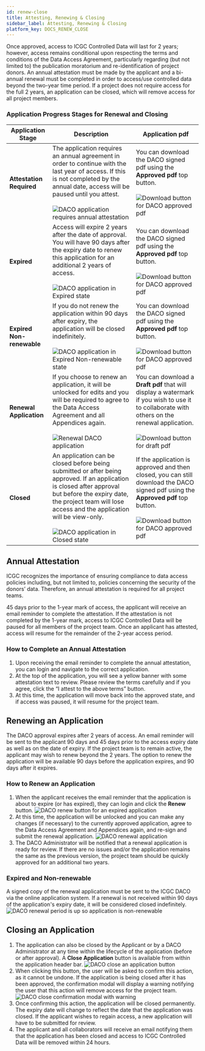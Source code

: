 ```yaml
---
id: renew-close
title: Attesting, Renewing & Closing
sidebar_label: Attesting, Renewing & Closing
platform_key: DOCS_RENEW_CLOSE
---
```


Once approved, access to ICGC Controlled Data will last for 2 years; however, access remains conditional upon respecting the terms and conditions of the Data Access Agreement, particularly regarding (but not limited to) the publication moratorium and re-identification of project donors. An annual attestation must be made by the applicant and a bi-annual renewal must be completed in order to access/use controlled data beyond the two-year time period. If a project does not require access for the full 2 years, an application can be closed, which will remove access for all project members.


### Application Progress Stages for Renewal and Closing

| Application Stage | Description | Application pdf | 
| ----------------------- | --------------------------- | --------------------- | 
| **Attestation Required** | The application requires an annual agreement in order to continue with the last year of access. If this is not completed by the annual date, access will be paused until you attest. <br /><br /> ![DACO application requires annual attestation](/assets/data-access/daco-annual-attestation.png)| You can download the DACO signed pdf using the **Approved pdf** top button. <br /><br /> ![Download button for DACO approved pdf](/assets/data-access/download-approved.png) |  
| **Expired** | Access will expire 2 years after the date of approval. You will have 90 days after the expiry date to renew this application for an additional 2 years of access. <br /><br /> ![DACO application in Expired state](/assets/data-access/daco-expired-renewable.png)| You can download the DACO signed pdf using the **Approved pdf** top button. <br /><br /> ![Download button for DACO approved pdf](/assets/data-access/download-approved.png)| 
| **Expired Non-renewable** | If you do not renew the application within 90 days after expiry, the application will be closed indefinitely. <br /><br /> ![DACO application in Expired Non-renewable state](/assets/data-access/daco-expired-nonrenewable.png)| You can download the DACO signed pdf using the **Approved pdf** top button. <br /><br /> ![Download button for DACO approved pdf](/assets/data-access/download-approved.png)| 
| **Renewal Application** | If you choose to renew an application, it will be unlocked for edits and you will be required to agree to the Data Access Agreement and all Appendices again. <br /><br /> ![Renewal DACO application](/assets/data-access/daco-renewal.png)| You can download a **Draft pdf** that will display a watermark if you wish to use it to collaborate with others on the renewal application.<br /><br /> ![Download button for draft pdf](/assets/data-access/download-draft.png)| 
| **Closed** | An application can be closed before being submitted or after being approved. If an application is closed after approval but before the expiry date, the project team will lose access and the application will be view-only. <br /><br /> ![DACO application in Closed state](/assets/data-access/daco-closed.png) | If the application is approved and then closed, you can still download the DACO signed pdf using the **Approved pdf** top button. <br /><br />![Download button for DACO approved pdf](/assets/data-access/download-approved.png)| 


## Annual Attestation
ICGC recognizes the importance of ensuring compliance to data access policies including, but not limited to, policies concerning the security of the donors’ data. Therefore, an annual attestation is required for all project teams. 

45 days prior to the 1-year mark of access, the applicant will receive an email reminder to complete the attestation. If the attestation is not completed by the 1-year mark, access to ICGC Controlled Data will be paused for all members of the project team. Once an applicant has attested, access will resume for the remainder of the 2-year access period. 

### How to Complete an Annual Attestation

1. Upon receiving the email reminder to complete the annual attestation, you can login and navigate to the correct application.
1. At the top of the application, you will see a yellow banner with some attestation text to review. Please review the terms carefully and if you agree, click the “I attest to the above terms” button.
1. At this time, the application will move back into the approved state, and if access was paused, it will resume for the project team.    
 

## Renewing an Application 
The DACO approval expires after 2 years of access. An email reminder will be sent to the applicant 90 days and 45 days prior to the access expiry date as well as on the date of expiry. If the project team is to remain active, the applicant may wish to renew beyond the 2 years. The option to renew the application will be available 90 days before the application expires, and 90 days after it expires. 

### How to Renew an Application

1. When the applicant receives the email reminder that the application is about to expire (or has expired), they can login and click the **Renew** button.
![DACO renew button for an expired application](/assets/data-access/daco-renew-button.png)
1. At this time, the application will be unlocked and you can make any changes (if necessary) to the currently approved application, agree to the Data Access Agreement and Appendices again, and re-sign and submit the renewal application.
![DACO renewal application](/assets/data-access/daco-renewal-application.png)
1. The DACO Administrator will be notified that a renewal application is ready for review. If there are no issues and/or the application remains the same as the previous version, the project team should be quickly approved for an additional two years. 

### Expired and Non-renewable

A signed copy of the renewal application must be sent to the ICGC DACO via the online application system. If a renewal is not received within 90 days of the application's expiry date, it will be considered closed indefinitely. 
![DACO renewal period is up so application is non-renewable](/assets/data-access/daco-renewal-is-up.png)

## Closing an Application

1. The application can also be closed by the Applicant or by a DACO Administrator at any time within the lifecycle of the application (before or after approval). A **Close Application** button is available from within the application header bar. 
![DACO close an application button](/assets/data-access/daco-close-button.png)
1. When clicking this button, the user will be asked to confirm this action, as it cannot be undone. If the application is being closed after it has been approved, the confirmation modal will display a warning notifying the user that this action will remove access for the project team.
![DACO close confirmation modal with warning](/assets/data-access/daco-close-modal.png)
1. Once confirming this action, the application will be closed permanently. The expiry date will change to reflect the date that the application was closed. If the applicant wishes to regain access, a new application will have to be submitted for review. 
1. The applicant and all collaborators will receive an email notifying them that the application has been closed and access to ICGC Controlled Data will be removed within 24 hours.